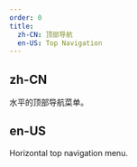 ```yaml
---
order: 0
title:
  zh-CN: 顶部导航
  en-US: Top Navigation
---
```


## zh-CN

水平的顶部导航菜单。

## en-US

Horizontal top navigation menu.